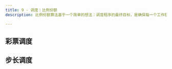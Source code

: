 ```yaml
---
title: 9 - 调度：比例份额
description: 比例份额算法基于一个简单的想法：调度程序的最终目标，是确保每一个工作获得一定比例的 CPU 时间，而不是优化周转时间和响应时间。

---
```


## 彩票调度

## 步长调度